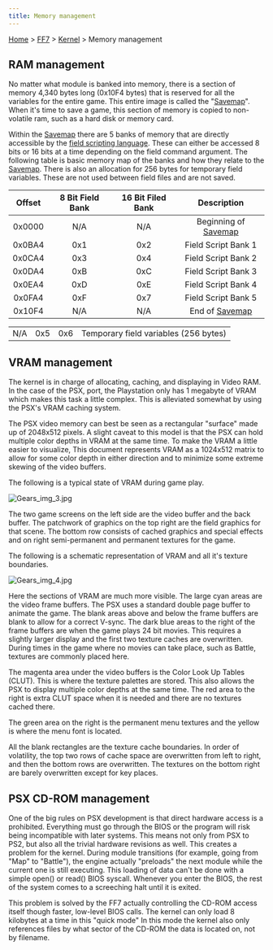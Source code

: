 ```yaml
---
title: Memory management
---
```


[Home](/Main%20Page.md) > [FF7](/FF7.md) > [Kernel](/FF7/Kernel.md) > Memory management

## RAM management

No matter what module is banked into memory, there is a section of
memory 4,340 bytes long (0x10F4 bytes) that is reserved for all the
variables for the entire game. This entire image is called the
"[Savemap][]". When it's time to save a game, this section of memory is
copied to non-volatile ram, such as a hard disk or memory card.

Within the [Savemap][] there are 5 banks of memory that are directly
accessible by the [field scripting language][]. These can either be
accessed 8 bits or 16 bits at a time depending on the field command
argument. The following table is basic memory map of the banks and how
they relate to the [Savemap][]. There is also an allocation for 256
bytes for temporary field variables. These are not used between field
files and are not saved.

| Offset | 8 Bit Field Bank | 16 Bit Filed Bank |       Description        |
|:------:|:----------------:|:-----------------:|:------------------------:|
| 0x0000 |       N/A        |        N/A        | Beginning of [Savemap][] |
| 0x0BA4 |       0x1        |        0x2        |   Field Script Bank 1    |
| 0x0CA4 |       0x3        |        0x4        |   Field Script Bank 2    |
| 0x0DA4 |       0xB        |        0xC        |   Field Script Bank 3    |
| 0x0EA4 |       0xD        |        0xE        |   Field Script Bank 4    |
| 0x0FA4 |       0xF        |        0x7        |   Field Script Bank 5    |
| 0x10F4 |       N/A        |        N/A        |    End of [Savemap][]    |

|     |     |     |                                       |
|-----|:---:|:---:|---------------------------------------|
| N/A | 0x5 | 0x6 | Temporary field variables (256 bytes) |

## VRAM management

The kernel is in charge of allocating, caching, and displaying in Video
RAM. In the case of the PSX, port, the Playstation only has 1 megabyte
of VRAM which makes this task a little complex. This is alleviated
somewhat by using the PSX's VRAM caching system.

The PSX video memory can best be seen as a rectangular "surface" made up
of 2048x512 pixels. A slight caveat to this model is that the PSX can
hold multiple color depths in VRAM at the same time. To make the VRAM a
little easier to visualize, This document represents VRAM as a 1024x512
matrix to allow for some color depth in either direction and to minimize
some extreme skewing of the video buffers.

  
The following is a typical state of VRAM during game play.

![][1]

The two game screens on the left side are the video buffer and the back
buffer. The patchwork of graphics on the top right are the field
graphics for that scene. The bottom row consists of cached graphics and
special effects and on right semi-permanent and permanent textures for
the game.

  
The following is a schematic representation of VRAM and all it's texture
boundaries.

![][2]

Here the sections of VRAM are much more visible. The large cyan areas
are the video frame buffers. The PSX uses a standard double page buffer
to animate the game. The blank areas above and below the frame buffers
are blank to allow for a correct V-sync. The dark blue areas to the
right of the frame buffers are when the game plays 24 bit movies. This
requires a slightly larger display and the first two texture caches are
overwritten. During times in the game where no movies can take place,
such as Battle, textures are commonly placed here.

The magenta area under the video buffers is the Color Look Up Tables
(CLUT). This is where the texture palettes are stored. This also allows
the PSX to display multiple color depths at the same time. The red area
to the right is extra CLUT space when it is needed and there are no
textures cached there.

The green area on the right is the permanent menu textures and the
yellow is where the menu font is located.

All the blank rectangles are the texture cache boundaries. In order of
volatility, the top two rows of cache space are overwritten from left to
right, and then the bottom rows are overwritten. The textures on the
bottom right are barely overwritten except for key places.

  

## PSX CD-ROM management

One of the big rules on PSX development is that direct hardware access
is a prohibited. Everything must go through the BIOS or the program will
risk being incompatible with later systems. This means not only from PSX
to PS2, but also all the trivial hardware revisions as well. This
creates a problem for the kernel. During module transitions (for
example, going from "Map" to "Battle"), the engine actually "preloads"
the next module while the current one is still executing. This loading
of data can't be done with a simple open() or read() BIOS syscall.
Whenever you enter the BIOS, the rest of the system comes to a
screeching halt until it is exited.

This problem is solved by the FF7 actually controlling the CD-ROM access
itself though faster, low-level BIOS calls. The kernel can only load 8
kilobytes at a time in this "quick mode" In this mode the kernel also
only references files by what sector of the CD-ROM the data is located
on, not by filename.

  [Savemap]: /FF7/Savemap.md "wikilink"
  [field scripting language]: /FF7/Field%20script.md "wikilink"
  [1]: /assets/Gears%20img%203.jpg "Gears_img_3.jpg"
  [2]: /assets/Gears%20img%204.jpg "Gears_img_4.jpg"
